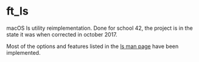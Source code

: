 # ft_ls
macOS ls utility reimplementation.
Done for school 42, the project is in the state it was when corrected in october 2017.

Most of the options and features listed in the [ls man page](https://developer.apple.com/legacy/library/documentation/Darwin/Reference/ManPages/man1/ls.1.html) have been implemented.
